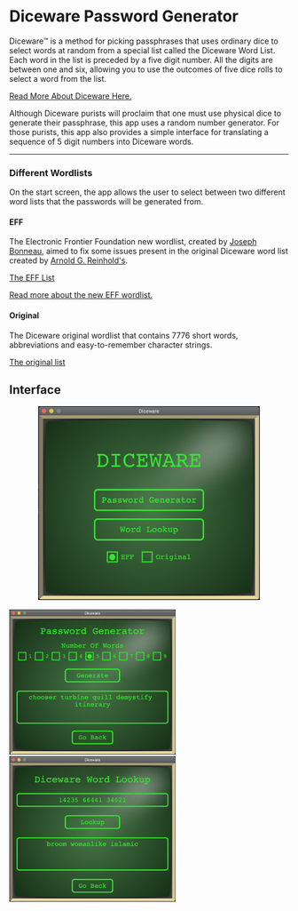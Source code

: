 # Diceware Password Generator

Diceware™ is a method for picking passphrases that uses ordinary dice to select words at random from a special list called the Diceware Word List. Each word in the list is preceded by a five digit number. All the digits are between one and six, allowing you to use the outcomes of five dice rolls to select a word from the list.

[Read More About Diceware Here.](https://theworld.com/~reinhold/diceware.html)

Although Diceware purists will proclaim that one must use physical dice to generate their passphrase, this app uses a random number generator. For those purists, this app also provides a simple interface for translating a sequence of 5 digit numbers into Diceware words.

---

### Different Wordlists

On the start screen, the app allows the user to select between two different word lists that the passwords will be generated from. 

#### EFF

The Electronic Frontier Foundation new wordlist, created by [Joseph Bonneau](https://www.eff.org/about/staff/joseph-bonneau), aimed to fix some issues present in the original Diceware word list created by [Arnold G. Reinhold's](https://theworld.com/~reinhold/). 

[The EFF List](https://www.eff.org/files/2016/07/18/eff_large_wordlist.txt)

[Read more about the new EFF wordlist.](https://www.eff.org/deeplinks/2016/07/new-wordlists-random-passphrases)

#### Original 

The Diceware original wordlist that contains 7776 short words, abbreviations and easy-to-remember character strings. 

[The original list](https://theworld.com/~reinhold/diceware.wordlist.asc)

## Interface

<p align="center">
	<img src="./images/start_screen.png" width="400">
</p>

<div class="row">
    <div class="column">
        <img src="./images/generate_screen.png" width="300">
    </div>
	<div class="column">
        <img src="./images/lookup_screen.png" width="300">
    </div>
</div>